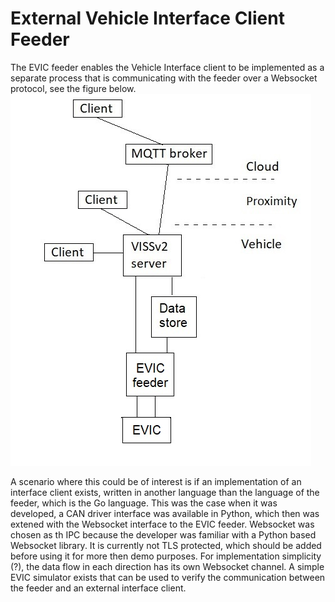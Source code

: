 # External Vehicle Interface Client Feeder
The EVIC feeder enables the Vehicle Interface client to be implemented as a separate process that is communicating with the feeder over a Websocket protocol, see the figure below.
![EVIC feeder tech stack](pics/VISSv2-tech-stack-EVIC-feeder.jpg?pct=50)<br>

A scenario where this could be of interest is if an implementation of an interface client exists, written in another language than the language of the feeder, which is the Go language.
This was the case when it was developed, a CAN driver interface was available in Python, which then was extened with the Websocket interface to the EVIC feeder.
Websocket was chosen as th IPC because the developer was familiar with a Python based Websocket library. It is currently not TLS protected,
which should be added before using it for more then demo purposes.
For implementation simplicity (?), the data flow in each direction has its own Websocket channel.
A simple EVIC simulator exists that can be used to verify the communication between the feeder and an external interface client.
